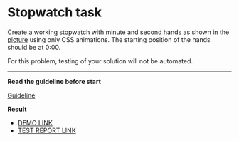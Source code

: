 # Stopwatch task

Create a working stopwatch with minute and second hands as shown in the [picture](stopwatch.png) using only CSS animations. The starting position of the hands should be at 0:00.

For this problem, testing of your solution will not be automated.

---
**Read the guideline before start**

[Guideline](https://github.com/mate-academy/layout_task-guideline/blob/master/README.md)

**Result**

- [DEMO LINK](https://vladyslav223.github.io/layout_stop-watch/) <br>
- [TEST REPORT LINK](https://vladyslav223.github.io/layout_stop-watch/report/html_report/)
